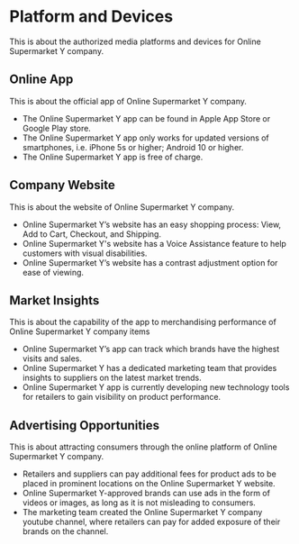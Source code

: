 # Platform and Devices

This is about the authorized media platforms and devices for Online Supermarket Y company.

## Online App

This is about the official app of Online Supermarket Y company.

- The Online Supermarket Y app can be found in Apple App Store or Google Play store.
- The Online Supermarket Y app only works for updated versions of smartphones, i.e. iPhone 5s or higher; Android 10 or higher.
- The Online Supermarket Y app is free of charge.

## Company Website

This is about the website of Online Supermarket Y company.

- Online Supermarket Y’s website has an easy shopping process: View, Add to Cart, Checkout, and Shipping.
- Online Supermarket Y's website has a Voice Assistance feature to help customers with visual disabilities.
- Online Supermarket Y’s website has a contrast adjustment option for ease of viewing.

## Market Insights

This is about the capability of the app to merchandising performance of Online Supermarket Y company items

- Online Supermarket Y’s app can track which brands have the highest visits and sales.
- Online Supermarket Y has a dedicated marketing team that provides insights to suppliers on the latest market trends.
- Online Supermarket Y app is currently developing new technology tools for retailers to gain visibility on product performance.

## Advertising Opportunities

This is about attracting consumers through the online platform of Online Supermarket Y company.

- Retailers and suppliers can pay additional fees for product ads to be placed in prominent locations on the Online Supermarket Y website.
- Online Supermarket Y-approved brands can use ads in the form of videos or images, as long as it is not misleading to consumers.
- The marketing team created the Online Supermarket Y company youtube channel, where retailers can pay for added exposure of their brands on the channel.